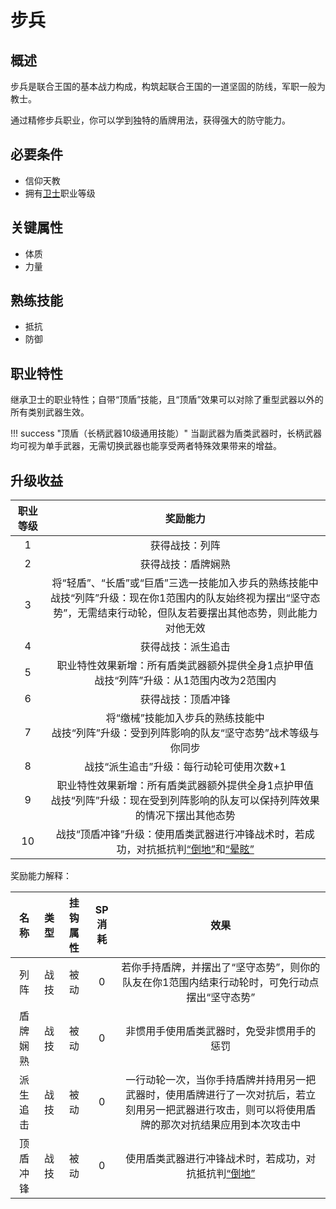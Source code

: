 # 步兵

## 概述

步兵是联合王国的基本战力构成，构筑起联合王国的一道坚固的防线，军职一般为教士。

通过精修步兵职业，你可以学到独特的盾牌用法，获得强大的防守能力。

## 必要条件

* 信仰天教
* 拥有<a href="../../../basicJob/Guard" target="_blank">卫士</a>职业等级

## 关键属性

* 体质
* 力量

## 熟练技能

* 抵抗
* 防御
  
## 职业特性

继承卫士的职业特性；自带“顶盾”技能，且“顶盾”效果可以对除了重型武器以外的所有类别武器生效。

!!! success "顶盾（长柄武器10级通用技能）"
    当副武器为盾类武器时，长柄武器均可视为单手武器，无需切换武器也能享受两者特殊效果带来的增益。

## 升级收益

职业等级|奖励能力
:--:|:--:
1|获得战技：列阵
2|获得战技：盾牌娴熟
3|将“轻盾”、“长盾”或“巨盾”三选一技能加入步兵的熟练技能中<br>战技“列阵”升级：现在你1范围内的队友始终视为摆出“坚守态势”，无需结束行动轮，但队友若要摆出其他态势，则此能力对他无效
4|获得战技：派生追击
5|职业特性效果新增：所有盾类武器额外提供全身1点护甲值<br>战技“列阵”升级：从1范围内改为2范围内
6|获得战技：顶盾冲锋
7|将“缴械”技能加入步兵的熟练技能中<br>战技“列阵”升级：受到列阵影响的队友“坚守态势”战术等级与你同步
8|战技“派生追击”升级：每行动轮可使用次数+1
9|职业特性效果新增：所有盾类武器额外提供全身1点护甲值<br>战技“列阵”升级：现在受到列阵影响的队友可以保持列阵效果的情况下摆出其他态势
10|战技“顶盾冲锋”升级：使用盾类武器进行冲锋战术时，若成功，对抗抵抗判<a href="../../../../status/normal/#倒地" target="_blank">“倒地”</a>和<a href="../../../../status/normal/#晕眩" target="_blank">“晕眩”</a>

奖励能力解释：

名称|类型|挂钩属性|SP消耗|效果
:--:|:--:|:--:|:--:|:--:
列阵|战技|被动|0|若你手持盾牌，并摆出了“坚守态势”，则你的队友在你1范围内结束行动轮时，可免行动点摆出“坚守态势”
盾牌娴熟|战技|被动|0|非惯用手使用盾类武器时，免受非惯用手的惩罚
派生追击|战技|被动|0|一行动轮一次，当你手持盾牌并持用另一把武器时，使用盾牌进行了一次对抗后，若立刻用另一把武器进行攻击，则可以将使用盾牌的那次对抗结果应用到本次攻击中
顶盾冲锋|战技|被动|0|使用盾类武器进行冲锋战术时，若成功，对抗抵抗判<a href="../../../../status/normal/#倒地" target="_blank">“倒地”</a>
